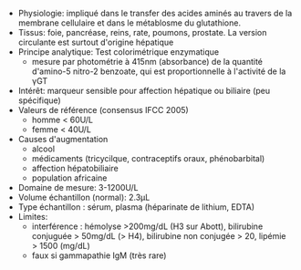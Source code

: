 -   Physiologie: impliqué dans le transfer des acides aminés au travers
    de la membrane cellulaire et dans le métablosme du glutathione.
-   Tissus: foie, pancréase, reins, rate, poumons, prostate. La version
    circulante est surtout d'origine hépatique
-   Principe analytique: Test colorimétrique enzymatique
    -   mesure par photométrie à 415nm (absorbance) de la quantité
        d'amino-5 nitro-2 benzoate, qui est proportionnelle à l'activité
        de la γGT
-   Intérêt: marqueur sensible pour affection hépatique ou biliaire (peu
    spécifique)
-   Valeurs de référence (consensus IFCC 2005)
    -   homme \< 60U/L
    -   femme \< 40U/L
-   Causes d'augmentation
    -   alcool
    -   médicaments (tricycilque, contraceptifs oraux, phénobarbital)
    -   affection hépatobiliaire
    -   population africaine
-   Domaine de mesure: 3-1200U/L
-   Volume échantillon (normal): 2.3μL
-   Type échantillon : sérum, plasma (héparinate de lithium, EDTA)
-   Limites:
    -   interférence : hémolyse \>200mg/dL (H3 sur Abott), bilirubine
        conjuguée \> 50mg/dL (\> H4), bilirubine non conjugée \> 20,
        lipémie \> 1500 (mg/dL)
    -   faux si gammapathie IgM (très rare)
